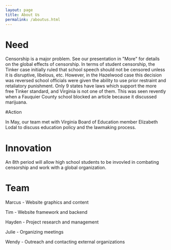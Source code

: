 ```yaml
---
layout: page
title: About Us
permalink: /aboutus.html
---
```


# Need

Censorship is a major problem. See our presentation in "More" for details on the global effects of censorship. In terms of student censorship, the Tinker case initially ruled that school speech should not be censored unless it is disruptive, libelous, etc. However, in the Hazelwood case this decision was reversed school officials were given the ability to use prior restraint and retaliatory punishment. Only 9 states have laws which support the more free Tinker standard, and Virginia is not one of them. This was seen revently when a Fauquier County school blocked an article because it discussed marijuana.
<!--Detailed descripton of issue, including research data-->

<!--# Personal Relevance-->

<!--As students, we care about censorship in schools blah blah-->
<!--Why do you care about this issue?-->

#Action

In May, our team met with Virginia Board of Education member Elizabeth Lodal to discuss education policy and the lawmaking process.

# Innovation

An 8th period will allow high school students to be invovled in combating censorship and work with a global organization.
<!--How is your approach different or unique?-->

# Team

Marcus - Website graphics and content

Tim - Website framework and backend

Hayden - Project research and management

Julie - Organizing meetings

Wendy - Outreach and contacting external organizations
